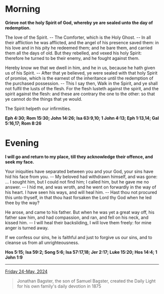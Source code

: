 # Morning

**Grieve not the holy Spirit of God, whereby ye are sealed unto the day of redemption.**
 
The love of the Spirit. -- The Comforter, which is the Holy Ghost. -- In all their affliction he was afflicted, and the angel of his presence saved them: in his love and in his pity he redeemed them; and he bare them, and carried them all the days of old. But they rebelled, and vexed his holy Spirit: therefore he turned to be their enemy, and he fought against them.
 
Hereby know we that we dwell in him, and he in us, because he hath given us of his Spirit. -- After that ye believed, ye were sealed with that holy Spirit of promise, which is the earnest of the inheritance until the redemption of the purchased possession. -- This I say then, Walk in the Spirit, and ye shall not fulfil the lusts of the flesh. For the flesh lusteth against the spirit, and the spirit against the flesh: and these are contrary the one to the other: so that ye cannot do the things that ye would.
 
The Spirit helpeth our infirmities.  

**Eph 4:30; Rom 15:30; John 14:26; Isa 63:9,10; 1 John 4:13; Eph 1:13,14; Gal 5:16,17; Rom 8:26**

# Evening

**I will go and return to my place, till they acknowledge their offence, and seek my face.**
 
Your iniquities have separated between you and your God, your sins have hid his face from you. -- My beloved had withdrawn himself, and was gone: ... I sought him, but I could not find him; I called him, but he gave me no answer. -- I hid me, and was wroth, and he went on forwardly in the way of his heart. I have seen his ways, and will heal him. -- Hast thou not procured this unto thyself, in that thou hast forsaken the Lord thy God when he led thee by the way?
 
He arose, and came to his father. But when he was yet a great way off, his father saw him, and had compassion, and ran, and fell on his neck, and kissed him. -- I will heal their backsliding, I will love them freely: for mine anger is turned away.
 
If we confess our sins, he is faithful and just to forgive us our sins, and to cleanse us from all unrighteousness.  

**Hos 5:15; Isa 59:2; Song 5:6; Isa 57:17,18; Jer 2:17; Luke 15:20; Hos 14:4; 1 John 1:9**

---

[Friday 24-May, 2024](https://t.me/s/daily_light)

> Jonathan Bagster, the son of Samuel Bagster, created the Daily Light for his own family's daily devotion in 1875

